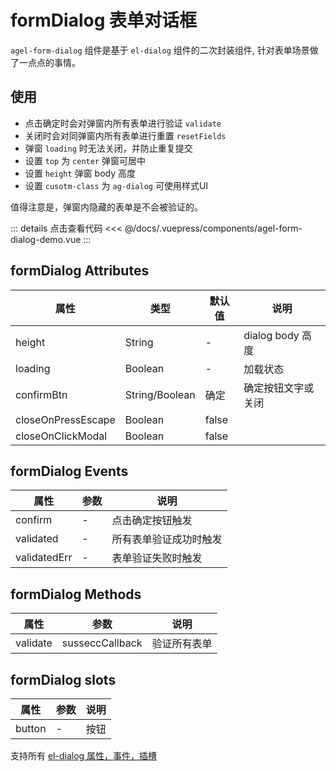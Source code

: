 # formDialog 表单对话框

`agel-form-dialog` 组件是基于  `el-dialog` 组件的二次封装组件, 针对表单场景做了一点点的事情。



## 使用

- 点击确定时会对弹窗内所有表单进行验证 `validate`
- 关闭时会对同弹窗内所有表单进行重置 `resetFields`
- 弹窗 `loading` 时无法关闭，并防止重复提交
- 设置 `top` 为 `center` 弹窗可居中
- 设置 `height` 弹窗 body 高度
- 设置 `cusotm-class` 为 `ag-dialog` 可使用样式UI

值得注意是，弹窗内隐藏的表单是不会被验证的。

<ClientOnly><agel-form-dialog-demo/></ClientOnly>


::: details 点击查看代码
<<< @/docs/.vuepress/components/agel-form-dialog-demo.vue
:::



## formDialog Attributes

| 属性        | 类型         | 默认值  | 说明                                 | 
| ----------- | ------------  | ------ | ------------------------------------ | 
| height      | String        | -         | dialog body 高度                |  
| loading     | Boolean       | -         | 加载状态                |  
| confirmBtn  | String/Boolean       | 确定  | 确定按钮文字或关闭                |  
| closeOnPressEscape     | Boolean       | false         |                 |  
| closeOnClickModal      | Boolean       | false         |                 |  


## formDialog Events

| 属性          | 参数           |  说明                                   | 
| -----------   | ------------  |  ------------------------------------  | 
| confirm       | -             |  点击确定按钮触发  | 
| validated     | -             |  所有表单验证成功时触发  | 
| validatedErr  | -          |  表单验证失败时触发  | 


## formDialog Methods

| 属性          | 参数           |  说明                                   | 
| -----------   | ------------  |  ------------------------------------  | 
| validate      | susseccCallback      |  验证所有表单  | 

## formDialog slots

| 属性          | 参数           |  说明                                   | 
| -----------   | ------------  |  ------------------------------------  | 
| button        | -             |  按钮  | 

支持所有 [el-dialog 属性，事件，插槽](https://element.eleme.cn/#/zh-CN/component/dialog)

